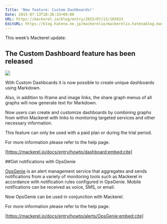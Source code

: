 ```yaml
---
Title: 'New feature: Custom Dashboards!'
Date: 2015-07-13T18:36:33+09:00
URL: https://mackerel.io/blog/entry/2015/07/13/183633
EditURL: https://blog.hatena.ne.jp/mackerelio/mackerelio.hatenablog.mackerel.io/atom/entry/8454420450101374517
---
```


This week’s Mackerel update:

## The Custom Dashboard feature has been released

![](https://cdn-ak.f.st-hatena.com/images/fotolife/m/mackerelio/20150804/20150804164257.png)

With Custom Dashboards it is now possible to create unique dashboards using Markdown.

Also, in addition to iframe and image links, the share graph menus of all graphs will now generate text for Markdown.

Now users can create and customize dashboards by combining graphs from within Mackerel with links to monitoring targeted services and other necessary information.

This feature can only be used with a paid plan or during the trial period.

For more information please refer to the help page.

[https://mackerel.io/docs/entry/howto/dashboard:embed:cite]


##Get notifications with OpsGenie

[OpsGenie](https://www.opsgenie.com/) is an alert management service that aggregates and sends notifications from a variety of monitoring tools such as Mackerel in accordance with notification rules configured in OpsGenie. Mobile notifications can be received as voice, SMS, or email.

Now OpsGenie can be used in conjunction with Mackerel.

For more information please refer to the help page.



[https://mackerel.io/docs/entry/howto/alerts/OpsGenie:embed:cite]
